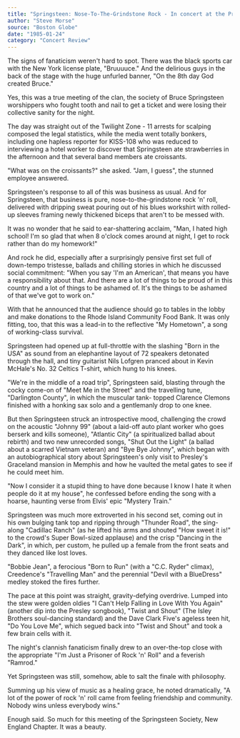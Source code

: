 ```yaml
---
title: "Springsteen: Nose-To-The-Grindstone Rock - In concert at the Providence Civic Center last night."
author: "Steve Morse"
source: "Boston Globe"
date: "1985-01-24"
category: "Concert Review"
---
```


The signs of fanaticism weren't hard to spot. There was the black sports car with the New York license plate, "Bruuuuce." And the delirious guys in the back of the stage with the huge unfurled banner, "On the 8th day God created Bruce."

Yes, this was a true meeting of the clan, the society of Bruce Springsteen worshippers who fought tooth and nail to get a ticket and were losing their collective sanity for the night.

The day was straight out of the Twilight Zone - 11 arrests for scalping composed the legal statistics, while the media went totally bonkers, including one hapless reporter for KISS-108 who was reduced to interviewing a hotel worker to discover that Springsteen ate strawberries in the afternoon and that several band members ate croissants.

"What was on the croissants?" she asked. "Jam, I guess", the stunned employee answered.

Springsteen's response to all of this was business as usual. And for Springsteen, that business is pure, nose-to-the-grindstone rock 'n' roll, delivered with dripping sweat pouring out of his blues workshirt with rolled- up sleeves framing newly thickened biceps that aren't to be messed with.

It was no wonder that he said to ear-shattering acclaim, "Man, I hated high school! I'm so glad that when 8 o'clock comes around at night, I get to rock rather than do my homework!"

And rock he did, especially after a surprisingly pensive first set full of down-tempo tristesse, ballads and chilling stories in which he discussed social commitment: "When you say 'I'm an American', that means you have a responsibility about that. And there are a lot of things to be proud of in this country and a lot of things to be ashamed of. It's the things to be ashamed of that we've got to work on."

With that he announced that the audience should go to tables in the lobby and make donations to the Rhode Island Community Food Bank. It was only fitting, too, that this was a lead-in to the reflective "My Hometown", a song of working-class survival.

Springsteen had opened up at full-throttle with the slashing "Born in the USA" as sound from an elephantine layout of 72 speakers detonated through the hall, and tiny guitarist Nils Lofgren pranced about in Kevin McHale's No. 32 Celtics T-shirt, which hung to his knees.

"We're in the middle of a road trip", Springsteen said, blasting through the cocky come-on of "Meet Me in the Street" and the travelling tune, "Darlington County", in which the muscular tank- topped Clarence Clemons finished with a honking sax solo and a gentlemanly drop to one knee.

But then Springsteen struck an introspective mood, challenging the crowd on the acoustic "Johnny 99" (about a laid-off auto plant worker who goes berserk and kills someone), "Atlantic City" (a spiritualized ballad about rebirth) and two new unrecorded songs, "Shut Out the Light" (a ballad about a scarred Vietnam veteran) and "Bye Bye Johnny", which began with an autobiographical story about Springsteen's only visit to Presley's Graceland mansion in Memphis and how he vaulted the metal gates to see if he could meet him.

"Now I consider it a stupid thing to have done because I know I hate it when people do it at my house", he confessed before ending the song with a hoarse, haunting verse from Elvis' epic "Mystery Train."

Springsteen was much more extroverted in his second set, coming out in his own bulging tank top and ripping through "Thunder Road", the sing-along "Cadillac Ranch" (as he lifted his arms and shouted "How sweet it is!" to the crowd's Super Bowl-sized applause) and the crisp "Dancing in the Dark", in which, per custom, he pulled up a female from the front seats and they danced like lost loves.

"Bobbie Jean", a ferocious "Born to Run" (with a "C.C. Ryder" climax), Creedence's "Travelling Man" and the perennial "Devil with a BlueDress" medley stoked the fires further.

The pace at this point was straight, gravity-defying overdrive. Lumped into the stew were golden oldies "I Can't Help Falling in Love With You Again" (another dip into the Presley songbook), "Twist and Shout" (The Isley Brothers soul-dancing standard) and the Dave Clark Five's ageless teen hit, "Do You Love Me", which segued back into "Twist and Shout" and took a few brain cells with it.

The night's clannish fanaticism finally drew to an over-the-top close with the appropriate "I'm Just a Prisoner of Rock 'n' Roll" and a feverish "Ramrod."

Yet Springsteen was still, somehow, able to salt the finale with philosophy.

Summing up his view of music as a healing grace, he noted dramatically, "A lot of the power of rock 'n' roll came from feeling friendship and community. Nobody wins unless everybody wins."

Enough said. So much for this meeting of the Springsteen Society, New England Chapter. It was a beauty.